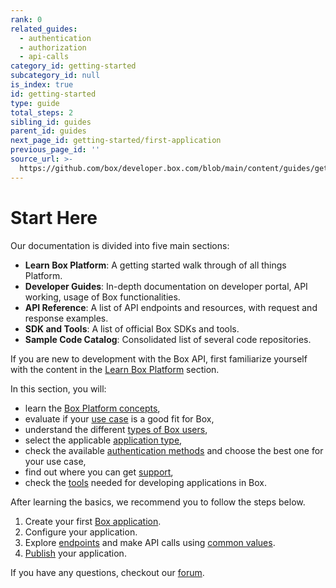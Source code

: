 ```yaml
---
rank: 0
related_guides:
  - authentication
  - authorization
  - api-calls
category_id: getting-started
subcategory_id: null
is_index: true
id: getting-started
type: guide
total_steps: 2
sibling_id: guides
parent_id: guides
next_page_id: getting-started/first-application
previous_page_id: ''
source_url: >-
  https://github.com/box/developer.box.com/blob/main/content/guides/getting-started/index.md
---
```

# Start Here

Our documentation is divided into five main sections:

- **Learn Box Platform**: A getting started walk through of all things Platform.
- **Developer Guides**: In-depth documentation on developer portal, API working,
usage of Box functionalities.
- **API Reference**: A list of API endpoints and resources, with request
and response examples.
- **SDK and Tools**: A list of official Box SDKs and tools.
- **Sample Code Catalog**: Consolidated list of several code repositories.

If you are new to development with the Box API, first familiarize
yourself with the content in the [Learn Box Platform][learn] section.

In this section, you will:

- learn the [Box Platform concepts][box-platform-101],
- evaluate if your [use case][use-case] is a good fit for Box,
- understand the different [types of Box users][user-types],
- select the applicable [application type][application-types],
- check the available [authentication methods][authentication] and
choose the best one for your use case,
- find out where you can get [support][support],
- check the [tools][tooling] needed for developing applications in Box.

After learning the basics, we recommend you to follow the steps
below.

1. Create your first [Box application][box-app].
2. Configure your application.
3. Explore [endpoints][endpoints] and make API calls using [common values][cv].
4. [Publish][publish-app] your application.

If you have any questions, checkout our [forum][forum-link].

[learn]: page://platform
<!-- i18n-enable localize-links -->

[box-platform-101]: p://platform/box-platform-101
[use-case]: p://platform/use-cases
[user-types]: p://platform/user-types
[application-types]: p://platform/application-types
[authentication]: p://platform/authentication-methods
[support]: p://platform/support
[tooling]: p://platform/tools
[box-app]: g://getting-started/first-application
[endpoints]: https://developer.box.com/reference/
[cv]: p://platform/appendix/locating-values
[publish-app]: g://getting-started/publish-app
<!-- i18n-disable localize-links -->

[forum-link]: https://forum.box.com